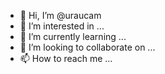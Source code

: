 - 👋 Hi, I’m @uraucam
- 👀 I’m interested in ...
- 🌱 I’m currently learning ...
- 💞️ I’m looking to collaborate on ...
- 📫 How to reach me ...

<!---
uraucam/uraucam is a ✨ special ✨ repository because its `README.md` (this file) appears on your GitHub profile.
You can click the Preview link to take a look at your changes.
--->
